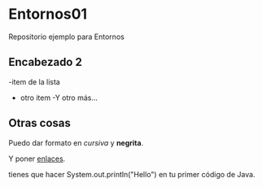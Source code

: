 # Entornos01
Repositorio ejemplo para Entornos
## Encabezado 2
-item de la lista
- otro item
-Y otro más...

## Otras cosas

Puedo dar formato en *cursiva* y **negrita**. 


Y poner [enlaces](http://gregoriofer.com).

tienes que hacer System.out.println("Hello") en tu primer código de Java.
